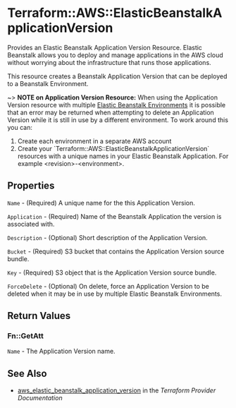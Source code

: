 # Terraform::AWS::ElasticBeanstalkApplicationVersion

Provides an Elastic Beanstalk Application Version Resource. Elastic Beanstalk allows
you to deploy and manage applications in the AWS cloud without worrying about
the infrastructure that runs those applications.

This resource creates a Beanstalk Application Version that can be deployed to a Beanstalk
Environment.

~> **NOTE on Application Version Resource:**  When using the Application Version resource with multiple 
[Elastic Beanstalk Environments](elastic_beanstalk_environment.html) it is possible that an error may be returned
when attempting to delete an Application Version while it is still in use by a different environment.
To work around this you can:
<ol>
<li>Create each environment in a separate AWS account</li>
<li>Create your `Terraform::AWS::ElasticBeanstalkApplicationVersion` resources with a unique names in your 
Elastic Beanstalk Application. For example &lt;revision&gt;-&lt;environment&gt;.</li>
</ol>

## Properties

`Name` - (Required) A unique name for the this Application Version.

`Application` - (Required) Name of the Beanstalk Application the version is associated with.

`Description` - (Optional) Short description of the Application Version.

`Bucket` - (Required) S3 bucket that contains the Application Version source bundle.

`Key` - (Required) S3 object that is the Application Version source bundle.

`ForceDelete` - (Optional) On delete, force an Application Version to be deleted when it may be in use by multiple Elastic Beanstalk Environments.


## Return Values

### Fn::GetAtt

`Name` - The Application Version name.

## See Also

* [aws_elastic_beanstalk_application_version](https://www.terraform.io/docs/providers/aws/r/elastic_beanstalk_application_version.html) in the _Terraform Provider Documentation_